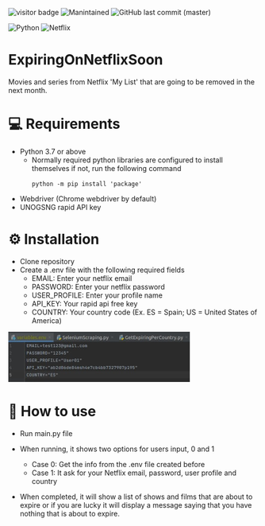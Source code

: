 ![visitor badge](https://visitor-badge-reloaded.herokuapp.com/badge?page_id=IvanPerez9.ExpiringOnNetflixSoon&color=be54c6&style=flat&logo=Github)
![Manintained](https://img.shields.io/badge/Maintained%3F-yes-green.svg)
![GitHub last commit (master)](https://img.shields.io/github/last-commit/IvanPerez9/ExpiringOnNetflixSoon)

![Python](https://img.shields.io/badge/python-3670A0?style=for-the-badge&logo=python&logoColor=ffdd54)
![Netflix](https://img.shields.io/badge/Netflix-E50914?style=for-the-badge&logo=netflix&logoColor=white)

# ExpiringOnNetflixSoon

Movies and series from Netflix 'My List' that are going to be removed in the next month.

# 💻 Requirements

- Python 3.7 or above
  - Normally required python libraries are configured to install themselves if not, run the following command
    ```
    python -m pip install 'package'
    ```
- Webdriver (Chrome webdriver by default)
- UNOGSNG rapid API key

# ⚙️ Installation

- Clone repository
- Create a .env file with the following required fields 
  - EMAIL: Enter your netflix email
  - PASSWORD: Enter your netflix password
  - USER_PROFILE: Enter your profile name
  - API_KEY: Your rapid api free key
  - COUNTRY: Your country code (Ex. ES = Spain; US = United States of America)

![Variables.env](https://github.com/IvanPerez9/ExpiringOnNetflixSoon/blob/main/img/variables.png)


# 📖 How to use

- Run main.py file 
- When running, it shows two options for users input, 0 and 1
  - Case 0: Get the info from the .env file created before
  - Case 1: It ask for your Netflix email, password, user profile and country

- When completed, it will show a list of shows and films that are about to expire or if you are lucky it will display a message saying that you have nothing that is about to expire.
